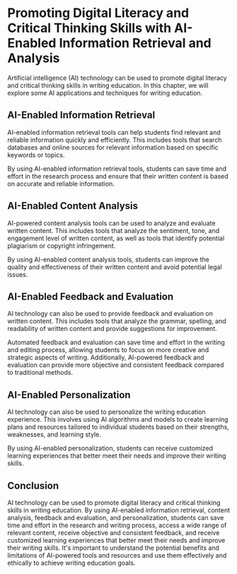 Promoting Digital Literacy and Critical Thinking Skills with AI-Enabled Information Retrieval and Analysis
===========================================================================================================================================================================

Artificial intelligence (AI) technology can be used to promote digital literacy and critical thinking skills in writing education. In this chapter, we will explore some AI applications and techniques for writing education.

AI-Enabled Information Retrieval
--------------------------------

AI-enabled information retrieval tools can help students find relevant and reliable information quickly and efficiently. This includes tools that search databases and online sources for relevant information based on specific keywords or topics.

By using AI-enabled information retrieval tools, students can save time and effort in the research process and ensure that their written content is based on accurate and reliable information.

AI-Enabled Content Analysis
---------------------------

AI-powered content analysis tools can be used to analyze and evaluate written content. This includes tools that analyze the sentiment, tone, and engagement level of written content, as well as tools that identify potential plagiarism or copyright infringement.

By using AI-enabled content analysis tools, students can improve the quality and effectiveness of their written content and avoid potential legal issues.

AI-Enabled Feedback and Evaluation
----------------------------------

AI technology can also be used to provide feedback and evaluation on written content. This includes tools that analyze the grammar, spelling, and readability of written content and provide suggestions for improvement.

Automated feedback and evaluation can save time and effort in the writing and editing process, allowing students to focus on more creative and strategic aspects of writing. Additionally, AI-powered feedback and evaluation can provide more objective and consistent feedback compared to traditional methods.

AI-Enabled Personalization
--------------------------

AI technology can also be used to personalize the writing education experience. This involves using AI algorithms and models to create learning plans and resources tailored to individual students based on their strengths, weaknesses, and learning style.

By using AI-enabled personalization, students can receive customized learning experiences that better meet their needs and improve their writing skills.

Conclusion
----------

AI technology can be used to promote digital literacy and critical thinking skills in writing education. By using AI-enabled information retrieval, content analysis, feedback and evaluation, and personalization, students can save time and effort in the research and writing process, access a wide range of relevant content, receive objective and consistent feedback, and receive customized learning experiences that better meet their needs and improve their writing skills. It's important to understand the potential benefits and limitations of AI-powered tools and resources and use them effectively and ethically to achieve writing education goals.
